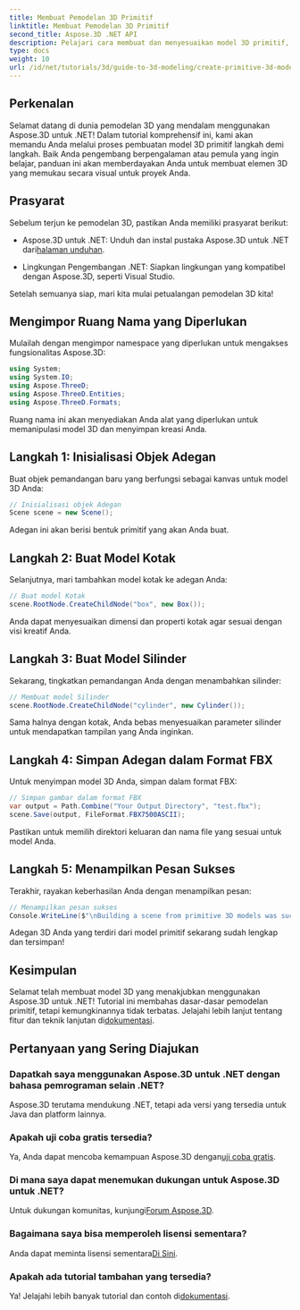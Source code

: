 ```yaml
---
title: Membuat Pemodelan 3D Primitif
linktitle: Membuat Pemodelan 3D Primitif
second_title: Aspose.3D .NET API
description: Pelajari cara membuat dan menyesuaikan model 3D primitif, termasuk kotak dan silinder, dan menyimpannya dalam format FBX dengan mudah.
type: docs
weight: 10
url: /id/net/tutorials/3d/guide-to-3d-modeling/create-primitive-3d-modeling/
---
```

## Perkenalan

Selamat datang di dunia pemodelan 3D yang mendalam menggunakan Aspose.3D untuk .NET! Dalam tutorial komprehensif ini, kami akan memandu Anda melalui proses pembuatan model 3D primitif langkah demi langkah. Baik Anda pengembang berpengalaman atau pemula yang ingin belajar, panduan ini akan memberdayakan Anda untuk membuat elemen 3D yang memukau secara visual untuk proyek Anda.

## Prasyarat

Sebelum terjun ke pemodelan 3D, pastikan Anda memiliki prasyarat berikut:

-  Aspose.3D untuk .NET: Unduh dan instal pustaka Aspose.3D untuk .NET dari[halaman unduhan](https://releases.aspose.com/3d/net/).
  
- Lingkungan Pengembangan .NET: Siapkan lingkungan yang kompatibel dengan Aspose.3D, seperti Visual Studio.

Setelah semuanya siap, mari kita mulai petualangan pemodelan 3D kita!

## Mengimpor Ruang Nama yang Diperlukan

Mulailah dengan mengimpor namespace yang diperlukan untuk mengakses fungsionalitas Aspose.3D:

```csharp
using System;
using System.IO;
using Aspose.ThreeD;
using Aspose.ThreeD.Entities;
using Aspose.ThreeD.Formats;
```

Ruang nama ini akan menyediakan Anda alat yang diperlukan untuk memanipulasi model 3D dan menyimpan kreasi Anda.

## Langkah 1: Inisialisasi Objek Adegan

Buat objek pemandangan baru yang berfungsi sebagai kanvas untuk model 3D Anda:

```csharp
// Inisialisasi objek Adegan
Scene scene = new Scene();
```

Adegan ini akan berisi bentuk primitif yang akan Anda buat.

## Langkah 2: Buat Model Kotak

Selanjutnya, mari tambahkan model kotak ke adegan Anda:

```csharp
// Buat model Kotak
scene.RootNode.CreateChildNode("box", new Box());
```

Anda dapat menyesuaikan dimensi dan properti kotak agar sesuai dengan visi kreatif Anda.

## Langkah 3: Buat Model Silinder

Sekarang, tingkatkan pemandangan Anda dengan menambahkan silinder:

```csharp
// Membuat model Silinder
scene.RootNode.CreateChildNode("cylinder", new Cylinder());
```

Sama halnya dengan kotak, Anda bebas menyesuaikan parameter silinder untuk mendapatkan tampilan yang Anda inginkan.

## Langkah 4: Simpan Adegan dalam Format FBX

Untuk menyimpan model 3D Anda, simpan dalam format FBX:

```csharp
// Simpan gambar dalam format FBX
var output = Path.Combine("Your Output Directory", "test.fbx");
scene.Save(output, FileFormat.FBX7500ASCII);
```

Pastikan untuk memilih direktori keluaran dan nama file yang sesuai untuk model Anda.

## Langkah 5: Menampilkan Pesan Sukses

Terakhir, rayakan keberhasilan Anda dengan menampilkan pesan:

```csharp
// Menampilkan pesan sukses
Console.WriteLine($"\nBuilding a scene from primitive 3D models was successful.\nFile saved at {output}");
```

Adegan 3D Anda yang terdiri dari model primitif sekarang sudah lengkap dan tersimpan!

## Kesimpulan

 Selamat telah membuat model 3D yang menakjubkan menggunakan Aspose.3D untuk .NET! Tutorial ini membahas dasar-dasar pemodelan primitif, tetapi kemungkinannya tidak terbatas. Jelajahi lebih lanjut tentang fitur dan teknik lanjutan di[dokumentasi](https://reference.aspose.com/3d/net/).

## Pertanyaan yang Sering Diajukan

### Dapatkah saya menggunakan Aspose.3D untuk .NET dengan bahasa pemrograman selain .NET?

Aspose.3D terutama mendukung .NET, tetapi ada versi yang tersedia untuk Java dan platform lainnya.

### Apakah uji coba gratis tersedia?

 Ya, Anda dapat mencoba kemampuan Aspose.3D dengan[uji coba gratis](https://releases.aspose.com/).

### Di mana saya dapat menemukan dukungan untuk Aspose.3D untuk .NET?

 Untuk dukungan komunitas, kunjungi[Forum Aspose.3D](https://forum.aspose.com/c/3d/18).

### Bagaimana saya bisa memperoleh lisensi sementara?

 Anda dapat meminta lisensi sementara[Di Sini](https://purchase.conholdate.com/temporary-license/).

### Apakah ada tutorial tambahan yang tersedia?

 Ya! Jelajahi lebih banyak tutorial dan contoh di[dokumentasi](https://reference.aspose.com/3d/net/).
